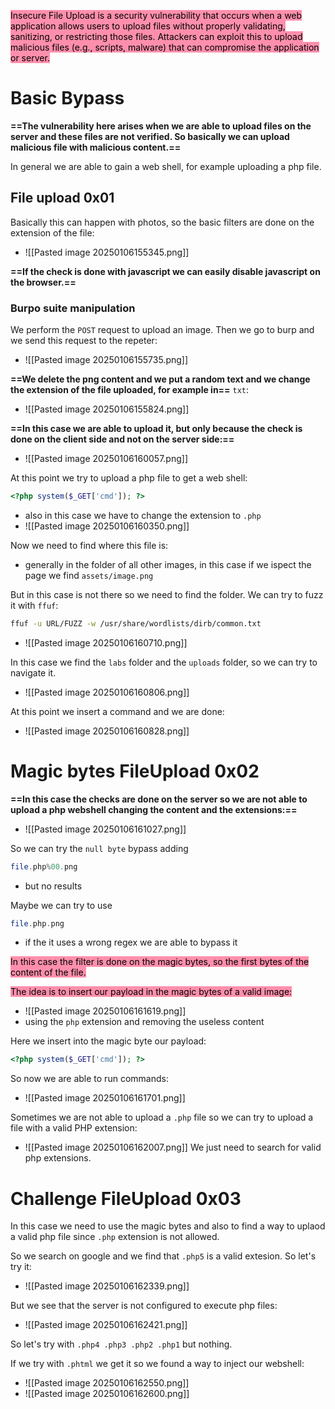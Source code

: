 <mark style="background: #FF5582A6;">Insecure File Upload is a security vulnerability that occurs when a web application allows users to upload files without properly validating, sanitizing, or restricting those files. Attackers can exploit this to upload malicious files (e.g., scripts, malware) that can compromise the application or server.</mark>

# Basic Bypass
**==The vulnerability here arises when we are able to upload files on the server and these files are not verified. So basically we can upload malicious file with malicious content.==**

In general we are able to gain a web shell, for example uploading a php file.

## File upload 0x01
Basically this can happen with photos, so the basic filters are done on the extension of the file:
- ![[Pasted image 20250106155345.png]]

**==If the check is done with javascript we can easily disable javascript on the browser.==**


### Burpo suite manipulation

We perform the `POST` request to upload an image.
Then we go to burp and we send this request to the repeter:
- ![[Pasted image 20250106155735.png]]

**==We delete the png content and we put a random text and we change the extension of the file uploaded, for example in==** `txt`:
- ![[Pasted image 20250106155824.png]]


**==In this case we are able to upload it, but only because the check is done on the client side and not on the server side:==**
- ![[Pasted image 20250106160057.png]]

At this point we try to upload a php file to get a web shell:
```php
<?php system($_GET['cmd']); ?>
```
- also in this case we have to change the extension to `.php`
- ![[Pasted image 20250106160350.png]]


Now we need to find where this file is:
- generally in the folder of all other images, in this case if we ispect the page we find `assets/image.png`

But in this case is not there so we need to find the folder.
We can try to fuzz it with `ffuf`:
```bash
ffuf -u URL/FUZZ -w /usr/share/wordlists/dirb/common.txt
```
- ![[Pasted image 20250106160710.png]]

In this case we find the `labs` folder and the `uploads` folder, so we can try to navigate it.
- ![[Pasted image 20250106160806.png]]

At this point we insert a command and we are done:
- ![[Pasted image 20250106160828.png]]



# Magic bytes FileUpload 0x02

**==In this case the checks are done on the server so we are not able to upload a php webshell changing the  content and the extensions:==**
- ![[Pasted image 20250106161027.png]]

So we can try the `null byte` bypass adding
```php
file.php%00.png
```
- but no results

Maybe we can try to use
```php
file.php.png
```
- if the it uses a wrong regex we are able to bypass it


<mark style="background: #FF5582A6;">In this case the filter is done on the magic bytes, so the first bytes of the content of the file.</mark>

<mark style="background: #FF5582A6;">The idea is to insert our payload in the magic bytes of a valid image:</mark>
- ![[Pasted image 20250106161619.png]]
- using the `php` extension and removing the useless content

Here we insert into the magic byte our payload:
```php
<?php system($_GET['cmd']); ?>
```

So now we are able to run commands:
- ![[Pasted image 20250106161701.png]]



Sometimes we are not able to upload a `.php` file so we can try to upload a file with a valid PHP extension:
- ![[Pasted image 20250106162007.png]]
We just need to search for valid php extensions.



# Challenge FileUpload 0x03

In this case we need to use the magic bytes and also to find a way to uplaod a valid php file since `.php` extension is not allowed.

So we search on google and we find that `.php5` is a valid extesion. So let's try it:
- ![[Pasted image 20250106162339.png]]

But we see that the server is not configured to execute php files:
- ![[Pasted image 20250106162421.png]]


So let's try with `.php4 .php3 .php2 .php1` but nothing.

If we try with `.phtml` we get it so we found a way to inject our webshell:
- ![[Pasted image 20250106162550.png]]
- ![[Pasted image 20250106162600.png]]
